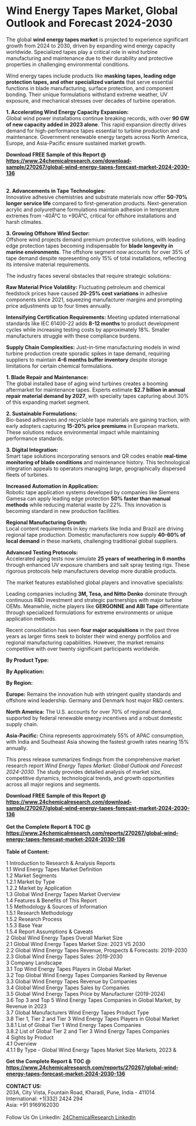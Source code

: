 <h1>Wind Energy Tapes Market, Global Outlook and Forecast 2024-2030</h1><p>The global <strong>wind energy tapes market</strong> is projected to experience significant growth from 2024 to 2030, driven by expanding wind energy capacity worldwide. Specialized tapes play a critical role in wind turbine manufacturing and maintenance due to their durability and protective properties in challenging environmental conditions.</p><p>Wind energy tapes include products like <strong>masking tapes, leading edge protection tapes, and other specialized variants</strong> that serve essential functions in blade manufacturing, surface protection, and component bonding. Their unique formulations withstand extreme weather, UV exposure, and mechanical stresses over decades of turbine operation.</p><p><strong>1. Accelerating Wind Energy Capacity Expansion:</strong><br>
Global wind power installations continue breaking records, with over <strong>90 GW of new capacity added in 2023 alone</strong>. This rapid expansion directly drives demand for high-performance tapes essential to turbine production and maintenance. Government renewable energy targets across North America, Europe, and Asia-Pacific ensure sustained market growth.</p><div><b>Download FREE Sample of this Report @ 
            <a href="https://www.24chemicalresearch.com/download-sample/270267/global-wind-energy-tapes-forecast-market-2024-2030-136">
            https://www.24chemicalresearch.com/download-sample/270267/global-wind-energy-tapes-forecast-market-2024-2030-136</a></b></div><br><p><strong>2. Advancements in Tape Technologies:</strong><br>
Innovative adhesive chemistries and substrate materials now offer <strong>50-70% longer service life</strong> compared to first-generation products. Next-generation acrylic and polyurethane formulations maintain adhesion in temperature extremes from -40Â°C to +90Â°C, critical for offshore installations and harsh climates.</p><p><strong>3. Growing Offshore Wind Sector:</strong><br>
Offshore wind projects demand premium protective solutions, with leading edge protection tapes becoming indispensable for <strong>blade longevity in marine environments</strong>. The offshore segment now accounts for over 35% of tape demand despite representing only 15% of total installations, reflecting its intensive material requirements.</p><p>The industry faces several obstacles that require strategic solutions:</p><p><strong>Raw Material Price Volatility:</strong> Fluctuating petroleum and chemical feedstock prices have caused <strong>20-25% cost variations</strong> in adhesive components since 2021, squeezing manufacturer margins and prompting price adjustments up to four times annually.</p><p><strong>Intensifying Certification Requirements:</strong> Meeting updated international standards like IEC 61400-22 adds <strong>8-12 months</strong> to product development cycles while increasing testing costs by approximately 18%. Smaller manufacturers struggle with these compliance burdens.</p><p><strong>Supply Chain Complexities:</strong> Just-in-time manufacturing models in wind turbine production create sporadic spikes in tape demand, requiring suppliers to maintain <strong>4-6 months buffer inventory</strong> despite storage limitations for certain chemical formulations.</p><p><strong>1. Blade Repair and Maintenance:</strong><br>
The global installed base of aging wind turbines creates a booming aftermarket for maintenance tapes. Experts estimate <strong>$2.7 billion in annual repair material demand by 2027</strong>, with specialty tapes capturing about 30% of this expanding market segment.</p><p><strong>2. Sustainable Formulations:</strong><br>
Bio-based adhesives and recyclable tape materials are gaining traction, with early adopters capturing <strong>15-20% price premiums</strong> in European markets. These solutions reduce environmental impact while maintaining performance standards.</p><p><strong>3. Digital Integration:</strong><br>
Smart tape solutions incorporating sensors and QR codes enable <strong>real-time monitoring of blade conditions</strong> and maintenance history. This technological integration appeals to operators managing large, geographically dispersed fleets of turbines.</p><p><strong>Increased Automation in Application:</strong><br>
	Robotic tape application systems developed by companies like Siemens Gamesa can apply leading edge protection <strong>50% faster than manual methods</strong> while reducing material waste by 22%. This innovation is becoming standard in new production facilities.</p><p><strong>Regional Manufacturing Growth:</strong><br>
	Local content requirements in key markets like India and Brazil are driving regional tape production. Domestic manufacturers now supply <strong>40-60% of local demand</strong> in these markets, challenging traditional global suppliers.</p><p><strong>Advanced Testing Protocols:</strong><br>
	Accelerated aging tests now simulate <strong>25 years of weathering in 6 months</strong> through enhanced UV exposure chambers and salt spray testing rigs. These rigorous protocols help manufacturers develop more durable products.</p><p>The market features established global players and innovative specialists:</p><p>Leading companies including <strong>3M, Tesa, and Nitto Denko</strong> dominate through continuous R&amp;D investment and strategic partnerships with major turbine OEMs. Meanwhile, niche players like <strong>GERGONNE and ABI Tape</strong> differentiate through specialized formulations for extreme environments or unique application methods.</p><p>Recent consolidation has seen <strong>four major acquisitions</strong> in the past three years as larger firms seek to bolster their wind energy portfolios and regional manufacturing capabilities. However, the market remains competitive with over twenty significant participants worldwide.</p><p><strong>By Product Type:</strong></p><p><strong>By Application:</strong></p><p><strong>By Region:</strong></p><p><strong>Europe:</strong> Remains the innovation hub with stringent quality standards and offshore wind leadership. Germany and Denmark host major R&amp;D centers.</p><p><strong>North America:</strong> The U.S. accounts for over 70% of regional demand, supported by federal renewable energy incentives and a robust domestic supply chain.</p><p><strong>Asia-Pacific:</strong> China represents approximately 55% of APAC consumption, with India and Southeast Asia showing the fastest growth rates nearing 15% annually.</p><p>This press release summarizes findings from the comprehensive market research report <em>Wind Energy Tapes Market: Global Outlook and Forecast 2024-2030</em>. The study provides detailed analysis of market size, competitive dynamics, technological trends, and growth opportunities across all major regions and segments.</p><div><b>Download FREE Sample of this Report @ 
            <a href="https://www.24chemicalresearch.com/download-sample/270267/global-wind-energy-tapes-forecast-market-2024-2030-136">
            https://www.24chemicalresearch.com/download-sample/270267/global-wind-energy-tapes-forecast-market-2024-2030-136</a></b></div><br><div><b>Get the Complete Report & TOC @ 
            <a href="https://www.24chemicalresearch.com/reports/270267/global-wind-energy-tapes-forecast-market-2024-2030-136">
            https://www.24chemicalresearch.com/reports/270267/global-wind-energy-tapes-forecast-market-2024-2030-136</a></b></div><br>
            <b>Table of Content:</b><p>1 Introduction to Research & Analysis Reports<br />
    1.1 Wind Energy Tapes Market Definition<br />
    1.2 Market Segments<br />
        1.2.1 Market by Type<br />
        1.2.2 Market by Application<br />
    1.3 Global Wind Energy Tapes Market Overview<br />
    1.4 Features & Benefits of This Report<br />
    1.5 Methodology & Sources of Information<br />
        1.5.1 Research Methodology<br />
        1.5.2 Research Process<br />
        1.5.3 Base Year<br />
        1.5.4 Report Assumptions & Caveats<br />
2 Global Wind Energy Tapes Overall Market Size<br />
    2.1 Global Wind Energy Tapes Market Size: 2023 VS 2030<br />
    2.2 Global Wind Energy Tapes Revenue, Prospects & Forecasts: 2019-2030<br />
    2.3 Global Wind Energy Tapes Sales: 2019-2030<br />
3 Company Landscape<br />
    3.1 Top Wind Energy Tapes Players in Global Market<br />
    3.2 Top Global Wind Energy Tapes Companies Ranked by Revenue<br />
    3.3 Global Wind Energy Tapes Revenue by Companies<br />
    3.4 Global Wind Energy Tapes Sales by Companies<br />
    3.5 Global Wind Energy Tapes Price by Manufacturer (2019-2024)<br />
    3.6 Top 3 and Top 5 Wind Energy Tapes Companies in Global Market, by Revenue in 2023<br />
    3.7 Global Manufacturers Wind Energy Tapes Product Type<br />
    3.8 Tier 1, Tier 2 and Tier 3 Wind Energy Tapes Players in Global Market<br />
        3.8.1 List of Global Tier 1 Wind Energy Tapes Companies<br />
        3.8.2 List of Global Tier 2 and Tier 3 Wind Energy Tapes Companies<br />
4 Sights by Product<br />
    4.1 Overview<br />
        4.1.1 By Type - Global Wind Energy Tapes Market Size Markets, 2023 &</p><div><b>Get the Complete Report & TOC @ 
            <a href="https://www.24chemicalresearch.com/reports/270267/global-wind-energy-tapes-forecast-market-2024-2030-136">
            https://www.24chemicalresearch.com/reports/270267/global-wind-energy-tapes-forecast-market-2024-2030-136</a></b></div><br><b>CONTACT US:</b><br>
            203A, City Vista, Fountain Road, Kharadi, Pune, India - 411014<br>
            International: +1(332) 2424 294<br>
            Asia: +91 9169162030 <br><br>
            Follow Us On LinkedIn: <a href="https://www.linkedin.com/company/24chemicalresearch/">24ChemicalResearch LinkedIn</a>